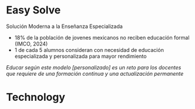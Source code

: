 # Easy Solve
Solución Moderna a la Enseñanza Especializada

- 18% de la población de jovenes mexicanos no reciben educación formal (IMCO, 2024)
- 1 de cada 5 alumnos consideran con necesidad de educación especializada y personalizada para mayor rendimiento
  
_Educar según este modelo [personalizado] es un reto para los docentes que requiere de una formación continua y una actualización permanente_

# Technology
